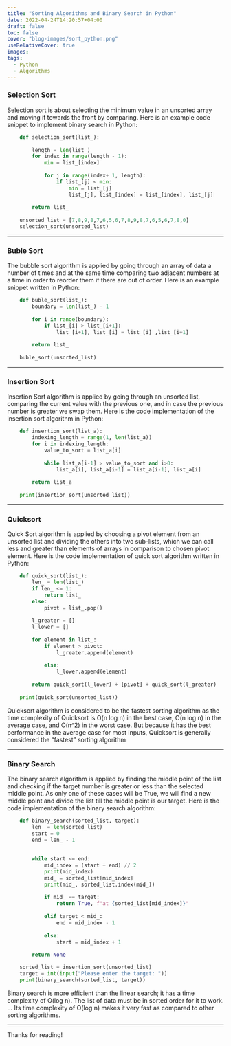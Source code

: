 ```yaml
---
title: "Sorting Algorithms and Binary Search in Python"
date: 2022-04-24T14:20:57+04:00
draft: false
toc: false
cover: "blog-images/sort_python.png"
useRelativeCover: true
images:
tags:
  - Python
  - Algorithms
---
```




### **Selection Sort**


Selection sort is about selecting the minimum value in an unsorted array and moving it towards the front by comparing. Here is an example code snippet to implement binary search in Python:

```py
    def selection_sort(list_):
        
        length = len(list_)
        for index in range(length - 1):
            min = list_[index]
    
            for j in range(index+ 1, length):
                if list_[j] < min:
                    min = list_[j]
                    list_[j], list_[index] = list_[index], list_[j]
            
        return list_
    
    unsorted_list = [7,8,9,8,7,6,5,6,7,8,9,8,7,6,5,6,7,8,0]
    selection_sort(unsorted_list)
```
---
### **Buble Sort**


The bubble sort algorithm is applied by going through an array of data a number of times and at the same time comparing two adjacent numbers at a time in order to reorder them if there are out of order. Here is an example snippet written in Python:

```py
    def buble_sort(list_):
        boundary = len(list_) - 1
    
        for i in range(boundary):
            if list_[i] > list_[i+1]:
                list_[i+1], list_[i] = list_[i] ,list_[i+1]
    
        return list_
    
    buble_sort(unsorted_list)
```
---
### **Insertion Sort**

Insertion Sort algorithm is applied by going through an unsorted list, comparing the current value with the previous one, and in case the previous number is greater we swap them. Here is the code implementation of the insertion sort algorithm in Python:

```py
    def insertion_sort(list_a):
        indexing_length = range(1, len(list_a))
        for i in indexing_length:
            value_to_sort = list_a[i]
    
            while list_a[i-1] > value_to_sort and i>0:
                list_a[i], list_a[i-1] = list_a[i-1], list_a[i]
                
        return list_a
    
    print(insertion_sort(unsorted_list))
```
---

### **Quicksort**

Quick Sort algorithm is applied by choosing a pivot element from an unsorted list and dividing the others into two sub-lists, which we can call less and greater than elements of arrays in comparison to chosen pivot element. Here is the code implementation of quick sort algorithm written in Python: 

```py
    def quick_sort(list_):
        len_ = len(list_)
        if len_ <= 1:
            return list_
        else:
            pivot = list_.pop()
    
        l_greater = []
        l_lower = []
    
        for element in list_:
            if element > pivot:
                l_greater.append(element)
    
            else:
                l_lower.append(element)
    
        return quick_sort(l_lower) + [pivot] + quick_sort(l_greater)
     
    print(quick_sort(unsorted_list))
```

Quicksort algorithm is considered to be the fastest sorting algorithm as the time complexity of Quicksort is O(n log n) in the best case, O(n log n) in the average case, and O(n^2) in the worst case. But because it has the best performance in the average case for most inputs, Quicksort is generally considered the “fastest” sorting algorithm

---

### **Binary Search**

The binary search algorithm is applied by finding the middle point of the list and checking if the target number is greater or less than the selected middle point. As only one of these cases will be True, we will find a new middle point and divide the list till the middle point is our target. Here is the code implementation of the binary search algorithm:

```py
    def binary_search(sorted_list, target):
        len_ = len(sorted_list)
        start = 0
        end = len_ - 1
    
    
        while start <= end:
            mid_index = (start + end) // 2
            print(mid_index)
            mid_ = sorted_list[mid_index]
            print(mid_, sorted_list.index(mid_))
            
            if mid_ == target:
                return True, f"at {sorted_list[mid_index]}"
            
            elif target < mid_:
                end = mid_index - 1
    
            else:
                start = mid_index + 1
                
        return None

    sorted_list = insertion_sort(unsorted_list)
    target = int(input("Please enter the target: "))
    print(binary_search(sorted_list, target))
```

Binary search is more efficient than the linear search; it has a time complexity of O(log n). The list of data must be in sorted order for it to work. ... Its time complexity of O(log n) makes it very fast as compared to other sorting algorithms.

---
Thanks for reading!